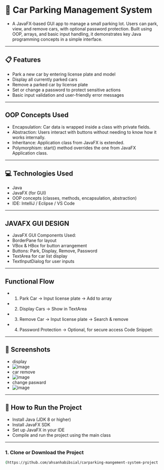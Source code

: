 # 🚗 Car Parking Management System

- A JavaFX-based GUI app to manage a small parking lot. Users can park, view, and remove cars, with optional password protection. Built using OOP, arrays, and basic input handling, it demonstrates key Java programming concepts in a simple interface.

---

## 📋 Features

- Park a new car by entering license plate and model
- Display all currently parked cars
- Remove a parked car by license plate
- Set or change a password to protect sensitive actions
- Basic input validation and user-friendly error messages

---
## OOP Concepts Used
- Encapsulation: Car data is wrapped inside a class with private fields.
- Abstraction: Users interact with buttons without needing to know how it works internally.
- Inheritance: Application class from JavaFX is extended.
- Polymorphism: start() method overrides the one from JavaFX Application class.
---

## 💻 Technologies Used

- Java
- JavaFX (for GUI)
- OOP concepts (classes, methods, encapsulation, abstraction)
- IDE: IntelliJ / Eclipse / VS Code
---
## JAVAFX GUI DESIGN
- JavaFX GUI Components Used:
- BorderPane for layout
- VBox & HBox for button arrangement
- Buttons: Park, Display, Remove, Password
- TextArea for car list display
- TextInputDialog for user inputs

---
## Functional Flow
- 1. Park Car → Input license plate → Add to array
- 2. Display Cars → Show in TextArea
- 3. Remove Car → Input license plate → Search & remove
- 4. Password Protection → Optional, for secure access
Code Snippet:
---

## 📸 Screenshots
- display
- ![image](https://github.com/user-attachments/assets/bb7ed0ff-fd43-49f6-b57c-48cf37812099)
- car remove
- ![image](https://github.com/user-attachments/assets/3d0b22b1-eb67-4b13-bebe-78e84fe18072)
- change pasward
- ![image](https://github.com/user-attachments/assets/a9f8746a-1f87-44a9-9c5e-39d47f4632d7)

---
## 🚀 How to Run the Project

- Install Java (JDK 8 or higher)
- Install JavaFX SDK
- Set up JavaFX in your IDE
- Compile and run the project using the main class

---

### 1. Clone or Download the Project

```bash
(https://github.com/ahsanhabibsial/carparking-mangement-system-project.git)
